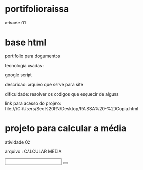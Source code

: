 # portifolioraissa
ativade 01 
 
 <h1>base html</h1>
 
 portifolio para dogumentos 
 
  tecnologia usadas : 
  
  google script 
  
  descricao: arquivo que serve para site
 
  dificuldade: resolver os codigos que esquecir de alguns
 
 link para acesso do projeto: file:///C:/Users/Sec%20RN/Desktop/RAISSA%20-%20Copia.html



 
<h1>projeto para calcular a média</h1>
 
 atividade 02
 
  arquivo : CALCULAR MEDIA
 
  <label>
   <input>
    <button>
      <script>
        <body>
  
   tecnologia utilizada :
       java script e
       google script
          
      erros encontrados está em "calcula média".
          
   dificuldade: foi para saber o resultado na exportação.
      
   descricao: Eu entendir atraves da aula dada que aprendemos como retornar a pagina , 
   alem disso o codigo dado para fazermos era pra nos saber calcular media .
          
   link para acesso do projeto :https://script.google.com/macros/s/AKfycbyM53cDdSDu49C7NIL0a8uGFiNzX25hkiViN-OWztX7SbwSrJii8TTcdVh9MSsm-DI/exec
          
         <h1>projeto para login</h1>
         
   atividade 03
         
         arquivo : login
         
         
         
         
         
         
         
         
         
         
         
         
         
         
         
         
         
         
         
         
         
         
   <h1>projeto      
         
         
         
         
         
         
         
         
         
         
         
         
         
         
         

